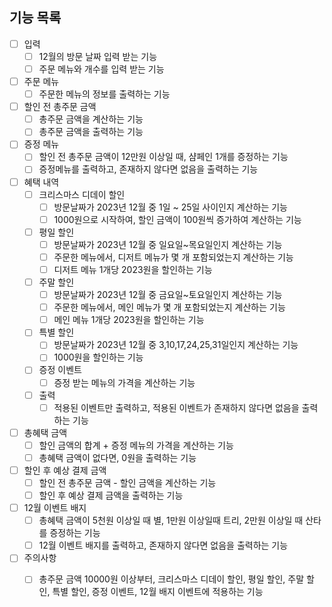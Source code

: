 ## 기능 목록

- [ ] 입력
  - [ ] 12월의 방문 날짜 입력 받는 기능
  - [ ] 주문 메뉴와 개수를 입력 받는 기능

- [ ] 주문 메뉴
  - [ ] 주문한 메뉴의 정보를 출력하는 기능

- [ ] 할인 전 총주문 금액
  - [ ] 총주문 금액을 계산하는 기능
  - [ ] 총주문 금액을 출력하는 기능
  
- [ ] 증정 메뉴
  - [ ] 할인 전 총주문 금액이 12만원 이상일 때, 샴페인 1개를 증정하는 기능
  - [ ] 증정메뉴를 출력하고, 존재하지 않다면 없음을 출력하는 기능

- [ ] 혜택 내역
  - [ ] 크리스마스 디데이 할인
    - [ ] 방문날짜가 2023년 12월 중 1일 ~ 25일 사이인지 계산하는 기능
    - [ ] 1000원으로 시작하여, 할인 금액이 100원씩 증가하여 계산하는 기능
  - [ ] 평일 할인
    - [ ] 방문날짜가 2023년 12월 중 일요일~목요일인지 계산하는 기능
    - [ ] 주문한 메뉴에서, 디저트 메뉴가 몇 개 포함되었는지 계산하는 기능
    - [ ] 디저트 메뉴 1개당 2023원을 할인하는 기능
  - [ ] 주말 할인
    - [ ] 방문날짜가 2023년 12월 중 금요일~토요일인지 계산하는 기능
    - [ ] 주문한 메뉴에서, 메인 메뉴가 몇 개 포함되었는지 계산하는 기능
    - [ ] 메인 메뉴 1개당 2023원을 할인하는 기능
  - [ ] 특별 할인
    - [ ] 방문날짜가 2023년 12월 중 3,10,17,24,25,31일인지 계산하는 기능
    - [ ] 1000원을 할인하는 기능
  - [ ] 증정 이벤트
    - [ ] 증정 받는 메뉴의 가격을 계산하는 기능
  - [ ] 출력
    - [ ] 적용된 이벤트만 출력하고, 적용된 이벤트가 존재하지 않다면 없음을 출력하는 기능

- [ ] 총혜택 금액
  - [ ] 할인 금액의 합계 + 증정 메뉴의 가격을 계산하는 기능
  - [ ] 총혜택 금액이 없다면, 0원을 출력하는 기능

- [ ] 할인 후 예상 결제 금액
  - [ ] 할인 전 총주문 금액 - 할인 금액을 계산하는 기능
  - [ ] 할인 후 예상 결제 금액을 출력하는 기능

- [ ] 12월 이벤트 배지
  - [ ] 총혜택 금액이 5천원 이상일 때 별, 1만원 이상일때 트리, 2만원 이상일 때 산타를 증정하는 기능
  - [ ] 12월 이벤트 배지를 출력하고, 존재하지 않다면 없음을 출력하는 기능

- [ ] 주의사항
  - [ ] 총주문 금액 10000원 이상부터, 크리스마스 디데이 할인, 평일 할인, 주말 할인, 특별 할인, 증정 이벤트, 12월 배지 이벤트에 적용하는 기능
    